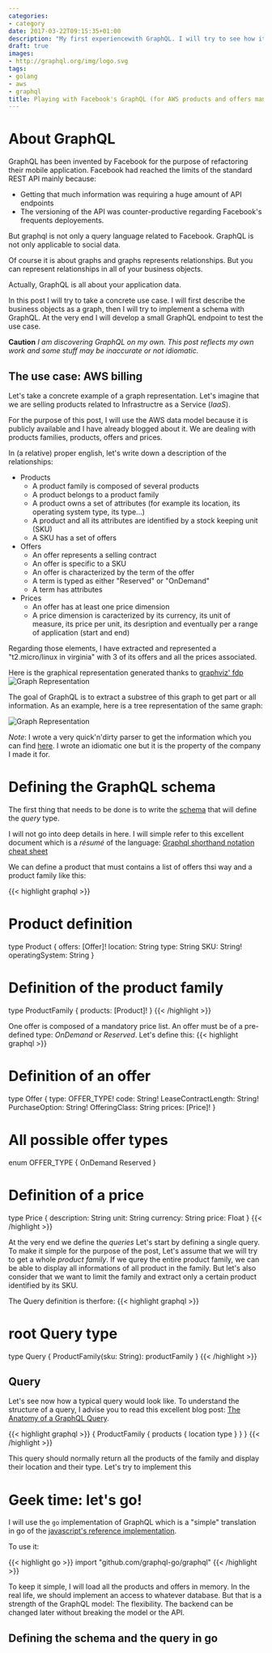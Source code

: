```yaml
---
categories:
- category
date: 2017-03-22T09:15:35+01:00
description: "My first experiencewith GraphQL. I will try to see how it fits the pricing model of AWS as described in an earlier post."
draft: true
images:
- http://graphql.org/img/logo.svg
tags:
- golang
- aws
- graphql
title: Playing with Facebook's GraphQL (for AWS products and offers management)
---
```


# About GraphQL

GraphQL has been invented by Facebook for the purpose of refactoring their mobile application. Facebook had reached the limits of the standard REST API mainly because:

* Getting that much information was requiring a huge amount of API endpoints
* The versioning of the API was counter-productive regarding Facebook's frequents deployements.

But graphql is not only a query language related to Facebook. GraphQL is not only applicable to social data. 

Of course it is about graphs and graphs represents relationships. But you can represent relationships in all of your business objects.

Actually, GraphQL is all about your application data.

In this post I will try to take a concrete use case. I will first describe the business objects as a graph, then I will try to implement a schema with GraphQL. At the very end I will develop a small GraphQL endpoint to test the use case.

__Caution__ _I am discovering GraphQL on my own. This post reflects my own work and some stuff may be inaccurate or not idiomatic._

## The use case: AWS billing

Let's take a concrete example of a graph representation. Let's imagine that we are selling products related to Infrastructre as a Service (_IaaS_). 

For the purpose of this post, I will use the AWS data model because it is publicly available and I have already blogged about it.
We are dealing with products families, products, offers and prices.

In (a relative) proper english, let's write down a description of the relationships:

* Products
  * A product family is composed of several products
  * A product belongs to a product family
  * A product owns a set of attributes (for example its location, its operating system type, its type...)
  * A product and all its attributes are identified by a stock keeping unit (SKU)
  * A SKU has a set of offers
* Offers
  * An offer represents a selling contract
  * An offer is specific to a SKU
  * An offer is characterized by the term of the offer
  * A term is typed as either "Reserved" or "OnDemand"
  * A term has attributes
* Prices
  * An offer has at least one price dimension
  * A price dimension is caracterized by its currency, its unit of measure, its price per unit, its desription and eventually per a range of application (start and end)

Regarding those elements, I have extracted and represented a "t2.micro/linux in virginia" with 3 of its offers and all the prices associated.

Here is the graphical representation generated thanks to [graphviz' fdp](http://www.graphviz.org/)
![Graph Representation](/assets/graphql/graph.svg)


The goal of GraphQL is to extract a substree of this graph to get part or all information.
As an example, here is a tree representation of the same graph:

![Graph Representation](/assets/graphql/graph_tree.svg)

_Note_: I wrote a very quick'n'dirty parser to get the information which you can find [here](https://gist.github.com/owulveryck/bac700e2f5e5b1af0fffda4e7adb9eed). I wrote an idiomatic one but it is the property of the company I made it for.

# Defining the GraphQL schema

The first thing that needs to be done is to write the [schema](http://graphql.org/learn/schema/) that will define the _query_ type.

I will not go into deep details in here. I will simple refer to this excellent document which is a _résumé_ of the language:
[Graphql shorthand notation cheat sheet](https://github.com/sogko/graphql-schema-language-cheat-sheet/raw/master/graphql-shorthand-notation-cheat-sheet.png)

We can define a product that must contains a list of offers thsi way and a product family like this:

{{< highlight graphql >}}
# Product definition
type Product {
  offers: [Offer]!
  location: String
  type: String
  SKU: String!
  operatingSystem: String
}

# Definition of the product family
type ProductFamily {
  products: [Product]!
}
{{< /highlight >}}

One offer is composed of a mandatory price list. An offer must be of a pre-defined type: _OnDemand_ or _Reserved_.
Let's define this:
{{< highlight graphql >}}
# Definition of an offer
type Offer {
  type: OFFER_TYPE!
  code: String!
  LeaseContractLength: String!
  PurchaseOption: String!
  OfferingClass: String
  prices: [Price]!
}

# All possible offer types
enum OFFER_TYPE {
  OnDemand
  Reserved
}

# Definition of a price
type Price {
  description: String
  unit: String
  currency: String
  price: Float
}
{{< /highlight >}}

At the very end we define the _queries_ 
Let's start by defining a single query. To make it simple for the purpose of the post, Let's assume that we will try to get a whole _product family_.
If we qurey the entire product family, we can be able to display all informations of all product in the family. But let's also consider that we want to limit the family and extract only a certain product identified by its SKU.

The Query definition is therfore:
{{< highlight graphql >}}
# root Query type
type Query {
    ProductFamily(sku: String): productFamily
}
{{< /highlight >}}

## Query

Let's see now how a typical query would look like. To understand the structure of a query, I advise you to read this excellent blog post: [The Anatomy of a GraphQL Query](https://dev-blog.apollodata.com/the-anatomy-of-a-graphql-query-6dffa9e9e747#.jbklz6h17).

{{< highlight graphql >}}
{
  ProductFamily {
    products {
      location
      type
    }
  }
}
{{< /highlight >}}

This query should normally return all the products of the family and display their location and their type.
Let's try to implement this

# Geek time: let's go!

I will use the `go` implementation of GraphQL which is a "simple" translation in go of the [javascript's reference implementation](https://github.com/graphql/graphql-js).

To use it: 

{{< highlight go >}}
import "github.com/graphql-go/graphql"
{{< /highlight >}}

To keep it simple, I will load all the products and offers in memory. In the real life, we should implement an access to whatever database. But that is a strength of the GraphQL model: The flexibility. The backend can be changed later without breaking the model or the API.

## Defining the schema and the query in go

